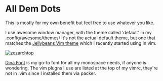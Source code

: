 All Dem Dots
====================

This is mostly for my own benefit but feel free to use whatever you like.

I use awesome window manager, with the theme called 'default' in my .config/awesome/themes/
It's not the actual default theme, but one that matches the [Jellybeans Vim theme](https://github.com/nanotech/jellybeans.vim "jellybeans.vim") which I recently started using in vim.

![zezarchtop](http://img41.imageshack.us/img41/6797/20130427145224screensho.png)


[Dina Font](https://www.archlinux.org/packages/community/any/dina-font/) is my go-to font for all my monospace needs, if anyone is wondering. The vim plugns I use are listed at the top of my vimrc, they're not in .vim since I installed them via packer.
